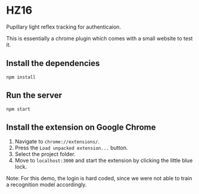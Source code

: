 # HZ16

Pupillary light reflex tracking for authenticaion. 

This is essentially a chrome plugin which comes with a small website to test it.

## Install the dependencies
```
npm install
```

## Run the server
```
npm start
```

## Install the extension on Google Chrome
1. Navigate to `chrome://extensions/`.
2. Press the `Load unpacked extension...` button.
3. Select the project folder.
4. Move to `localhost:3000` and start the extension by clicking the little blue lock. 

Note: For this demo, the login is hard coded, since we were not able to train a recognition model accordingly.  
